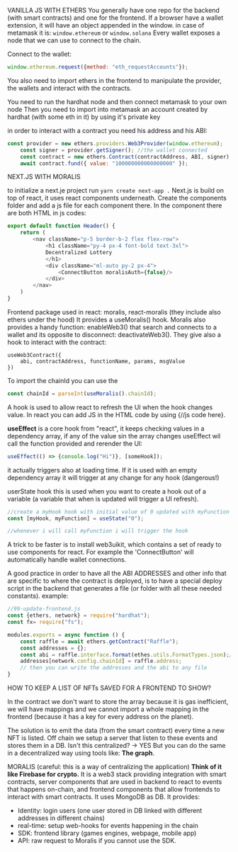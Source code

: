 VANILLA JS WITH ETHERS
You generally have one repo for the backend (with smart contracts) and one for the frontend.
If a browser have a wallet extension, it will have an object appended in the window.
in case of metamask it is:
`window.ethereum` or `window.solana`
Every wallet exposes a node that we can use to connect to the chain.

Connect to the wallet:
```javascript
window.ethereum.request({method: "eth_requestAccounts"});
```

You also need to import ethers in the frontend to manipulate the provider, the wallets and interact with the contracts.

You need to run the hardhat node and then connect metamask to your own node
Then you need to import into metamask an account created by hardhat (with some eth in it) by using it's private key

in order to interact with a contract you need his address and his ABI:
```javascript
const provider = new ethers.providers.Web3Provider(window.ethereum);
    const signer = provider.getSigner(); //the wallet connected
    const contract = new ethers.Contract(contractAddress, ABI, signer);
    await contract.fund({ value: "100000000000000000" });
```

NEXT.JS WITH MORALIS

to initialize a next.je project run `yarn create next-app .`
Next.js is build on top of react, it uses react components underneath.
Create the components folder and add a js file for each component there.
In the component there are both HTML in js codes:
```javascript
export default function Header() {
    return (
        <nav className="p-5 border-b-2 flex flex-row">
            <h1 className="py-4 px-4 font-bold text-3xl"> 
            Decentralized Lottery
            </h1>
            <div className="ml-auto py-2 px-4">
                <ConnectButton moralisAuth={false}/>
            </div>
        </nav>
    )
}
```



Frontend package used in react: moralis, react-moralis (they include also ethers under the hood)
It provides a useMoralis() hook.
Moralis also provides a handy function: enableWeb3() that search and connects to a wallet and its opposite to disconnect: deactivateWeb3().
They give also a hook to interact with the contract:
```
useWeb3Contract({
	abi, contractAddress, functionName, params, msgValue
})
```
To import the chainId you can use the 
```javascript
const chainId = parseInt(useMoralis().chainId);
```

A hook is used to allow react to refresh the UI when the hook changes value.
In react you can add JS in the HTML code by using {//js code here}.

**useEffect** is a core hook from "react", it keeps checking values in a dependency array, if any of the value sin the array changes useEffect wil call the function provided and rerender the UI:
```javascript
useEffect(() => {console.log("Hi")}, [someHook]);
```
it actually triggers also at loading time. If it is used with an empty dependency array it will trigger at any change for any hook (dangerous!)

userState hook
this is used when you want to create a hook out of a variable (a variable that when is updated will trigger a UI refresh).
```javascript
//create a myHook hook with initial value of 0 updated with myFunction
const [myHook, myFunction] = useState("0");

//whenever i will call myFunction i will trigger the hook
```


A trick to be faster is to install web3uikit, which contains a set of ready to use components for react. For example the 'ConnectButton' will automatically handle wallet connections.

A good practice in order to have all the ABI ADDRESSES and other info that are specific to where the contract is deployed, is to have a special deploy script in the backend that generates a file (or folder with all these needed constants).
example:
```javascript
//99-update-frontend.js
const {ethers, network} = require("hardhat");
const fx= require("fs");

modules.exports = async function () {
	const raffle = await ethers.getContract("Raffle");
	const addresses = {};
	const abi = raffle.interface.format(ethes.utils.FormatTypes.json);//get the ABI
	addresses[network.config.chainId] = raffle.address;
	// then you can write the addresses and the abi to any file
}
```

HOW TO KEEP A LIST OF NFTs SAVED FOR A FRONTEND TO SHOW?

In the contract we don't want to store the array because it is gas inefficient, we will have mappings and we cannot import a whole mapping in the frontend (because it has a key for every address on the planet).

The solution is to emit the data (from the smart contract) every time a new NFT is listed.
Off chain we setup a server that listen to these events and stores them in a DB.
Isn't this centralized? -> YES
But you can do the same in a decentralized way using tools like: **The graph**.

MORALIS (careful: this is a way of centralizing the application)
**Think of it like Firebase for crypto.**
It is a web3 stack providing integration with smart contracts, server components that are used in backend to react to events that happens on-chain, and frontend components that allow frontends to interact with smart contracts. It uses MongoDB as DB.
It provides:
- Identity: login users (one user stored in DB linked with different addresses in different chains)
- real-time: setup web-hooks for events happening in the chain
- SDK: frontend library (games engines, webpage, mobile app)
- API: raw request to Moralis if you cannot use the SDK.

